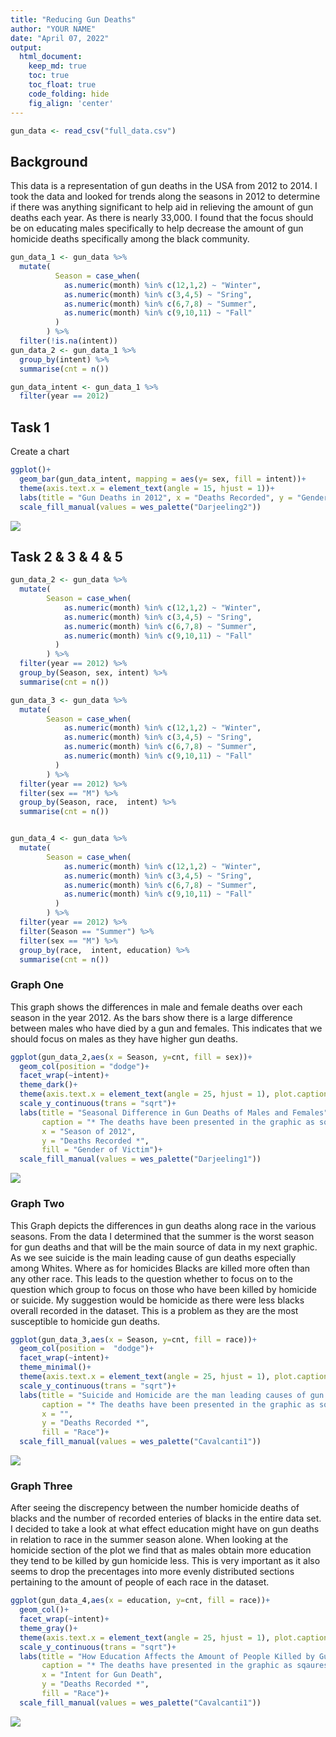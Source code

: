 ```yaml
---
title: "Reducing Gun Deaths"
author: "YOUR NAME"
date: "April 07, 2022"
output:
  html_document:  
    keep_md: true
    toc: true
    toc_float: true
    code_folding: hide
    fig_align: 'center'
---
```







```r
gun_data <- read_csv("full_data.csv")
```

## Background

  This data is a representation of gun deaths in the USA from 2012 to 2014. I took the data and looked for trends along the seasons in 2012 to determine if there was anything significant to help aid in relieving the amount of gun deaths each year. As there is nearly 33,000. I found that the focus should be on educating males specifically to help decrease the amount of gun homicide deaths specifically among the black community.




```r
gun_data_1 <- gun_data %>% 
  mutate(
          Season = case_when(
            as.numeric(month) %in% c(12,1,2) ~ "Winter",
            as.numeric(month) %in% c(3,4,5) ~ "Sring",
            as.numeric(month) %in% c(6,7,8) ~ "Summer",
            as.numeric(month) %in% c(9,10,11) ~ "Fall"
          ) 
        ) %>% 
  filter(!is.na(intent))
gun_data_2 <- gun_data_1 %>% 
  group_by(intent) %>%
  summarise(cnt = n()) 

gun_data_intent <- gun_data_1 %>% 
  filter(year == 2012)
```

## Task 1
Create a chart


```r
ggplot()+
  geom_bar(gun_data_intent, mapping = aes(y= sex, fill = intent))+
  theme(axis.text.x = element_text(angle = 15, hjust = 1))+
  labs(title = "Gun Deaths in 2012", x = "Deaths Recorded", y = "Gender of Victim", fill = "Intent")+
  scale_fill_manual(values = wes_palette("Darjeeling2"))
```

![](case_study_2_files/figure-html/plot_data-1.png)<!-- -->



## Task 2 & 3 & 4 & 5


```r
gun_data_2 <- gun_data %>% 
  mutate(
        Season = case_when(
            as.numeric(month) %in% c(12,1,2) ~ "Winter",
            as.numeric(month) %in% c(3,4,5) ~ "Sring",
            as.numeric(month) %in% c(6,7,8) ~ "Summer",
            as.numeric(month) %in% c(9,10,11) ~ "Fall"
          )
        ) %>% 
  filter(year == 2012) %>% 
  group_by(Season, sex, intent) %>% 
  summarise(cnt = n())

gun_data_3 <- gun_data %>% 
  mutate(
        Season = case_when(
            as.numeric(month) %in% c(12,1,2) ~ "Winter",
            as.numeric(month) %in% c(3,4,5) ~ "Sring",
            as.numeric(month) %in% c(6,7,8) ~ "Summer",
            as.numeric(month) %in% c(9,10,11) ~ "Fall"
          )
        ) %>% 
  filter(year == 2012) %>% 
  filter(sex == "M") %>% 
  group_by(Season, race,  intent) %>% 
  summarise(cnt = n())


gun_data_4 <- gun_data %>% 
  mutate(
        Season = case_when(
            as.numeric(month) %in% c(12,1,2) ~ "Winter",
            as.numeric(month) %in% c(3,4,5) ~ "Sring",
            as.numeric(month) %in% c(6,7,8) ~ "Summer",
            as.numeric(month) %in% c(9,10,11) ~ "Fall"
          )
        ) %>% 
  filter(year == 2012) %>% 
  filter(Season == "Summer") %>% 
  filter(sex == "M") %>% 
  group_by(race,  intent, education) %>% 
  summarise(cnt = n())
```

### Graph One 

  This graph shows the differences in male and female deaths over each season in the year 2012. As the bars show there is a large difference between males who have died by a gun and females. This indicates that we should focus on males as they have higher gun deaths.

```r
ggplot(gun_data_2,aes(x = Season, y=cnt, fill = sex))+
  geom_col(position = "dodge")+
  facet_wrap(~intent)+
  theme_dark()+
  theme(axis.text.x = element_text(angle = 25, hjust = 1), plot.caption = element_text(hjust = 0))+
  scale_y_continuous(trans = "sqrt")+
  labs(title = "Seasonal Difference in Gun Deaths of Males and Females",
       caption = "* The deaths have been presented in the graphic as sqaures to improve the readbility of the graph",
       x = "Season of 2012", 
       y = "Deaths Recorded *", 
       fill = "Gender of Victim")+
  scale_fill_manual(values = wes_palette("Darjeeling1"))
```

![](case_study_2_files/figure-html/unnamed-chunk-2-1.png)<!-- -->

### Graph Two

  This Graph depicts the differences in gun deaths along race in the various seasons. From the data I determined that the summer is the worst season for gun deaths and that will be the main source of data in my next graphic. As we see suicide is the main leading cause of gun deaths especially among Whites. Where as for homicides Blacks are killed more often than any other race. This leads to the question whether to focus on to the question which group to focus on those who have been killed by homicide or suicide. My suggestion would be homicide as there were less blacks overall recorded in the dataset. This is a problem as they are the most susceptible to homicide gun deaths.


```r
ggplot(gun_data_3,aes(x = Season, y=cnt, fill = race))+
  geom_col(position =  "dodge")+
  facet_wrap(~intent)+
  theme_minimal()+
  theme(axis.text.x = element_text(angle = 25, hjust = 1), plot.caption = element_text(hjust = 0))+
  scale_y_continuous(trans = "sqrt")+
  labs(title = "Suicide and Homicide are the man leading causes of gun death",
       caption = "* The deaths have been presented in the graphic as sqaures to improve the readbility of the graph",
       x = "", 
       y = "Deaths Recorded *", 
       fill = "Race")+
  scale_fill_manual(values = wes_palette("Cavalcanti1"))
```

![](case_study_2_files/figure-html/unnamed-chunk-3-1.png)<!-- -->

### Graph Three

  After seeing the discrepency between the number homicide deaths of blacks and the number of recorded enteries of blacks in the entire data set. I decided to take a look at what effect education might have on gun deaths in relation to race in the summer season alone. When looking at the homicide section of the plot we find that as males obtain more education they tend to be killed by gun homicide less. This is very important as it also seems to drop the precentages into more evenly distributed sections pertaining to the amount of people of each race in the dataset.


```r
ggplot(gun_data_4,aes(x = education, y=cnt, fill = race))+
  geom_col()+
  facet_wrap(~intent)+
  theme_gray()+
  theme(axis.text.x = element_text(angle = 25, hjust = 1), plot.caption = element_text(hjust = 0), plot.title = element_text(hjust = .125))+
  scale_y_continuous(trans = "sqrt")+
  labs(title = "How Education Affects the Amount of People Killed by Guns in the Summer Months",
       caption = "* The deaths have presented in the graphic as sqaures to improve the readbility of the graph",
       x = "Intent for Gun Death", 
       y = "Deaths Recorded *", 
       fill = "Race")+
  scale_fill_manual(values = wes_palette("Cavalcanti1"))
```

![](case_study_2_files/figure-html/unnamed-chunk-4-1.png)<!-- -->






